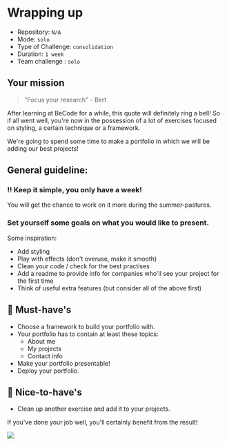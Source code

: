 # Wrapping up

- Repository: `N/A`
- Mode: `solo`
- Type of Challenge: `consolidation`
- Duration: `1 week`
- Team challenge : `solo`

## Your mission

> "Focus your research" - Bert

After learning at BeCode for a while, this quote will definitely ring a bell!
So if all went well, you're now in the possession of a lot of exercises focused on styling, a certain technique or a framework.

We're going to spend some time to make a portfolio in which we will be adding our best projects!

## General guideline:

### !! Keep it simple, you only have a week!
You will get the chance to work on it more during the summer-pastures.

### Set yourself some goals on what you would like to present.
Some inspiration:
- Add styling
- Play with effects (don't overuse, make it smooth)
- Clean your code / check for the best practises
- Add a readme to provide info for companies who'll see your project for the first time
- Think of useful extra features (but consider all of the above first)


## 🌱 Must-have's

- Choose a framework to build your portfolio with.
- Your portfolio has to contain at least these topics:
  - About me
  - My projects
  - Contact info
- Make your portfolio presentable!
- Deploy your portfolio.

## 🌼 Nice-to-have's

- Clean up another exercise and add it to your projects.

If you've done your job well, you'll certainly benefit from the result!

![](https://media.giphy.com/media/CovFciJgWyxUs/giphy.gif)